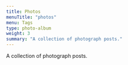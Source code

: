 ```yaml
---
title: Photos
menuTitle: "photos"
menu: Tags
type: photo-album
weight: 3
summary: "A collection of photograph posts."
---
```


A collection of photograph posts.